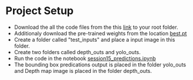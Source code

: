 # Project Setup

- Download the all the code files from the this [link](https://github.com/eva5covergence/EVA5_AI_Projects_new/tree/master/MultiObjectiveModel_YMPNet_Pavan) to your root folder.
- Additionaly download the pre-trained weights from the location [best.pt](https://drive.google.com/file/d/1dA7sYTDQtDvBgW-1QpjV3jWPQA9p-yZR/view?usp=sharing) 
- Create a folder called "test_inputs" and place a input image in this folder. 
- Create two folders called depth_outs and yolo_outs.
- Run the code in the notebook [session15_predictions.ipynb](https://github.com/eva5covergence/EVA5_AI_Projects_new/blob/master/MultiObjectiveModel_YMPNet_Pavan/session15_predictions.ipynb)
- The bounding box predications output is placed in the folder yolo_outs and Depth map image is placed in the folder depth_outs.
